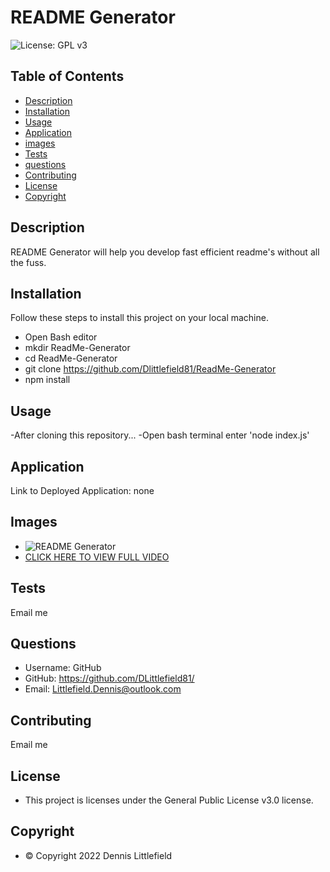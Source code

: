 
# README Generator
![License: GPL v3](https://img.shields.io/badge/License-GPLv3-blue.svg)

## Table of Contents
- [Description](#description)
- [Installation](#installation)
- [Usage](#usage)
- [Application](#application)
- [images](#images)
- [Tests](#tests)
- [questions](#questions)
- [Contributing](#contributing)
- [License](#license)
- [Copyright](#copyright)

## Description
README Generator will help you develop fast efficient readme's without all the fuss.

## Installation

Follow these steps to install this project on your local machine.
- Open Bash editor
- mkdir ReadMe-Generator
- cd ReadMe-Generator
- git clone https://github.com/Dlittlefield81/ReadMe-Generator
- npm install

## Usage
-After cloning this repository...
-Open bash terminal enter 'node index.js'

## Application
Link to Deployed Application: none

## Images
- ![README Generator](./assets/images/ReadMe-Generator.gif)
- [CLICK HERE TO VIEW FULL VIDEO](./assets/images/ReadMe-Generator.webm)
## Tests
Email me

## Questions
- Username: GitHub
- GitHub: https://github.com/DLittlefield81/
- Email: Littlefield.Dennis@outlook.com

## Contributing
Email me


## License
- This project is licenses under the General Public License v3.0 license.


## Copyright
- © Copyright 2022 Dennis Littlefield